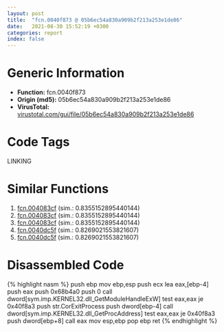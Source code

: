 ```yaml
---
layout: post
title:  "fcn.0040f873 @ 05b6ec54a830a909b2f213a253e1de86"
date:   2021-08-30 15:52:19 +0300
categories: report
index: false
---
```


# Generic Information
- **Function:** fcn.0040f873
- **Origin (md5):** 05b6ec54a830a909b2f213a253e1de86
- **VirusTotal:** [virustotal.com/gui/file/05b6ec54a830a909b2f213a253e1de86][virustotal_ref]

# Code Tags
<span class="tag" id="LINKING">LINKING</span>


# Similar Functions

1. [fcn.004083cf][similar_1_ref] (sim.: 0.8355152895440144)
2. [fcn.004083cf][similar_2_ref] (sim.: 0.8355152895440144)
3. [fcn.004083cf][similar_3_ref] (sim.: 0.8355152895440144)
4. [fcn.0040dc5f][similar_4_ref] (sim.: 0.8269021553821607)
5. [fcn.0040dc5f][similar_5_ref] (sim.: 0.8269021553821607)


# Disassembled Code

{% highlight nasm %}
push ebp
mov ebp,esp
push ecx
lea eax,[ebp-4]
push eax
push 0x68b4a0
push 0
call dword[sym.imp.KERNEL32.dll_GetModuleHandleExW]
test eax,eax
je 0x40f8a3
push str.CorExitProcess
push dword[ebp-4]
call dword[sym.imp.KERNEL32.dll_GetProcAddress]
test eax,eax
je 0x40f8a3
push dword[ebp+8]
call eax
mov esp,ebp
pop ebp
ret 
{% endhighlight %}


[similar_1_ref]: /report/fcn.004083cf@660cd3b83f136e5b13d894f881f74c3b
[similar_2_ref]: /report/fcn.004083cf@2e698ad2e4533da1e15505044f6a0124
[similar_3_ref]: /report/fcn.004083cf@05b2df012ca643e48165b13c69ab624a
[similar_4_ref]: /report/fcn.0040dc5f@60afddb38f339b96494ffc49b47643e5
[similar_5_ref]: /report/fcn.0040dc5f@d9931aa9e2aa8f7bd7ae2f1864773c9d
[virustotal_ref]: https://www.virustotal.com/gui/file/05b6ec54a830a909b2f213a253e1de86
